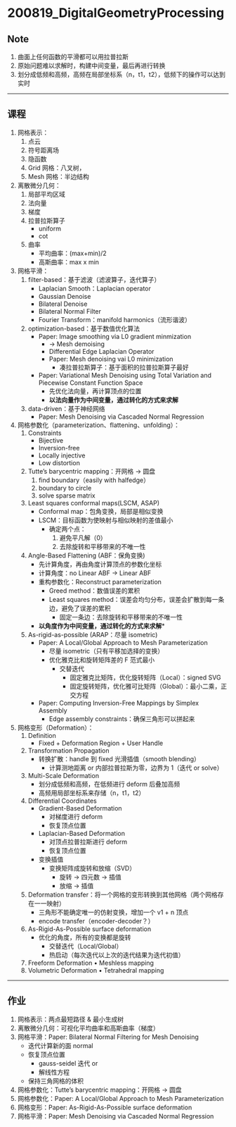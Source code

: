 # 200819_DigitalGeometryProcessing

## Note

1. 曲面上任何函数的平滑都可以用拉普拉斯
2. 原始问题难以求解时，构建中间变量，最后再进行转换
3. 划分成低频和高频，高频在局部坐标系（n，t1，t2），低频下的操作可以达到实时

---

## 课程

1. 网格表示：
	1. 点云
	2. 符号距离场
	4. 隐函数
	5. Grid 网格：八叉树，
	5. Mesh 网格：半边结构
2. 离散微分几何：
	1. 局部平均区域
	2. 法向量
	3. 梯度
	4. 拉普拉斯算子
		- uniform
		- cot
	5. 曲率
		- 平均曲率：(max+min)/2
		- 高斯曲率：max x min
3. 网格平滑：
	1. filter-based：基于滤波（滤波算子，迭代算子）
		- Laplacian Smooth：Laplacian operator
		- Gaussian Denoise
		- Bilateral Denoise
		- Bilateral Normal Filter
		- Fourier Transform：manifold harmonics（流形谐波）
	2. optimization-based：基于数值优化算法
		- Paper: Image smoothing via L0 gradient minmization
			- -> Mesh demoising
			- Differential Edge Laplacian Operator
			- Paper: Mesh denoising vai L0 minimization
				- 凑拉普拉斯算子：基于面积的拉普拉斯算子最好
		- Paper: Variational Mesh Denoising using Total Variation and Piecewise Constant Function Space
			- 先优化法向量，再计算顶点的位置
			- **以法向量作为中间变量，通过转化的方式来求解**
	3. data-driven：基于神经网络
		- Paper: Mesh Denoising via Cascaded Normal Regression
4. 网格参数化（parameterization、flattening、unfolding）：
	1. Constraints
		- Bijective
		- Inversion-free
		- Locally injective
		- Low distortion
	2. Tutte’s barycentric mapping：开网格 -> 圆盘
		1. find boundary（easily with halfedge）
		2. boundary to circle
		3. solve sparse matrix
	3. Least squares conformal maps(LSCM, ASAP)
		- Conformal map：包角变换，局部是相似变换
		- LSCM：目标函数为使映射与相似映射的差值最小
			- 确定两个点：
				1. 避免平凡解（0）
				2. 去除旋转和平移带来的不唯一性
	4. Angle-Based Flattening (ABF：保角变换)
		- 先计算角度，再由角度计算顶点的参数化坐标
		- 计算角度：no Linear ABF -> Linear ABF
		- 重构参数化：Reconstruct parameterization
			- Greed method：数值误差的累积
			- Least squares method：误差会均匀分布，误差会扩散到每一条边，避免了误差的累积
				- 固定一条边：去除旋转和平移带来的不唯一性
		- **以角度作为中间变量，通过转化的方式来求解***
	5. As-rigid-as-possible (ARAP：尽量 isometric)
		- Paper: A Local/Global Approach to Mesh Parameterization
			- 尽量 isometric（只有平移加选择的变换）
			- 优化雅克比和旋转矩阵差的 F 范式最小
				- 交替迭代
					- 固定雅克比矩阵，优化旋转矩阵（Local）：signed SVG
					- 固定旋转矩阵，优化雅可比矩阵（Global）：最小二乘，正交方程
		- Paper:  Computing Inversion-Free Mappings by Simplex Assembly
			- Edge assembly constraints：确保三角形可以拼起来
5. 网格变形（Deformation）：
	1. Definition
		- Fixed + Deformation Region + User Handle
	2. Transformation Propagation
		- 转换扩散：handle 到 fixed 光滑插值（smooth blending）
			- 计算测地距离 or 内部拉普拉斯为零，边界为 1（迭代 or solve）
	3. Multi-Scale Deformation
		- 划分成低频和高频，在低频进行 deform 后叠加高频
		- 高频用局部坐标系来存储（n，t1，t2）
	4. Differential Coordinates
		- Gradient-Based Deformation
			- 对梯度进行 deform
			- 恢复顶点位置
		- Laplacian-Based Deformation
			- 对顶点拉普拉斯进行 deform
			- 恢复顶点位置
		- 变换插值
			- 变换矩阵成旋转和放缩（SVD）
				- 旋转 -> 四元数 -> 插值
				- 放缩 -> 插值
	5. Deformation transfer：将一个网格的变形转换到其他网格（两个网格存在一一映射）
		- 三角形不能确定唯一的仿射变换，增加一个 v1 + n 顶点
		- encode transfer（encoder-decoder？）
	6. As-Rigid-As-Possible surface deformation
		- 优化的角度，所有的变换都是旋转
			- 交替迭代（Local/Global）
			- 热启动（每次迭代以上次的迭代结果为迭代初值）
	7. Freeform Deformation • Meshless mapping
	8. Volumetric Deformation • Tetrahedral mapping





---

## 作业

1. 网格表示：两点最短路径 & 最小生成树
2. 离散微分几何：可视化平均曲率和高斯曲率（梯度）
3. 网格平滑：Paper: Bilateral Normal Filtering for Mesh Denoising
	- 迭代计算新的面 normal
	- 恢复顶点位置
		- gauss-seidel 迭代 or
		- 解线性方程
	- 保持三角网格的体积
4. 网格参数化：Tutte’s barycentric mapping：开网格 -> 圆盘
5. 网格参数化：Paper: A Local/Global Approach to Mesh Parameterization
6. 网格变形：Paper: As-Rigid-As-Possible surface deformation
14. 网格平滑：Paper: Mesh Denoising via Cascaded Normal Regression















